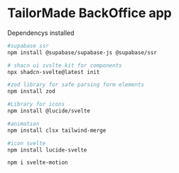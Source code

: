 # TailorMade BackOffice app

Dependencys installed

```sh
#supabase ssr 
npm install @supabase/supabase-js @supabase/ssr

# shacn ui svslte kit for components
npx shadcn-svelte@latest init

#zod library for safe parsing form elements
npm install zod

#Library for icons
npm install @lucide/svelte

#animation 
npm install clsx tailwind-merge

#icon svelte
npm install lucide-svelte

npm i svelte-motion
```
